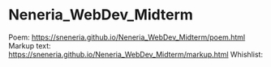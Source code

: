# Neneria_WebDev_Midterm
Poem: https://sneneria.github.io/Neneria_WebDev_Midterm/poem.html
Markup text: https://sneneria.github.io/Neneria_WebDev_Midterm/markup.html
Whishlist: 
